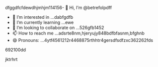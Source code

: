 dfggdfcfdewdhjmhjm114156- 👋 Hi, I’m @betrefolpdff
- 👀 I’m interested in ...dabfgdfb
- 🌱 I’m currently learning ...ewe
- 💞️ I’m looking to collaborate on ...526gfb1452
- 📫 How to reach me ...adsrte8nm,hjeryujy848bdfbfasnm,bfghnb
- 😄 Pronouns: ...4ytf4561212r4468875rthhtr4gersdfsdfzxc362262fds
<!---5454sdf7887rgr6338588egrerfdassad
betrefolp/betrefolp is a ✨ special ✨ repository because itfghs `README.md` (this file) appears on qweqweyourhfmmmGitHub profile.2gervdsvdszxczxc
You can click the Preview link to take a look atwre your2363xcvsevbnewweg
changes.225959441413333yeer
--->692100dd
jktrhrt
